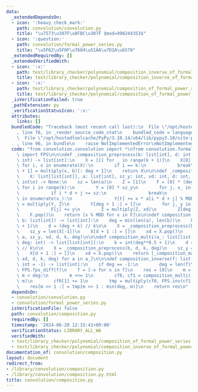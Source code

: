 ```yaml
---
data:
  _extendedDependsOn:
  - icon: ':heavy_check_mark:'
    path: convolution/convolution.py
    title: "\u7573\u307F\u8FBC\u307F $mod=998244353$"
  - icon: ':question:'
    path: convolution/formal_power_series.py
    title: "\u5F62\u5F0F\u7684\u51AA\u7D1A\u6570"
  _extendedRequiredBy: []
  _extendedVerifiedWith:
  - icon: ':x:'
    path: test/library_checker/polynomial/composition_inverse_of_formal_power_series.test.py
    title: test/library_checker/polynomial/composition_inverse_of_formal_power_series.test.py
  - icon: ':x:'
    path: test/library_checker/polynomial/composition_of_formal_power_series.test.py
    title: test/library_checker/polynomial/composition_of_formal_power_series.test.py
  _isVerificationFailed: true
  _pathExtension: py
  _verificationStatusIcon: ':x:'
  attributes:
    links: []
  bundledCode: "Traceback (most recent call last):\n  File \"/opt/hostedtoolcache/PyPy/3.10.14/x64/lib/pypy3.10/site-packages/onlinejudge_verify/documentation/build.py\"\
    , line 76, in _render_source_code_stat\n    bundled_code = language.bundle(\n\
    \  File \"/opt/hostedtoolcache/PyPy/3.10.14/x64/lib/pypy3.10/site-packages/onlinejudge_verify/languages/python.py\"\
    , line 96, in bundle\n    raise NotImplementedError\nNotImplementedError\n"
  code: "from convolution.convolution import *\nfrom convolution.formal_power_series\
    \ import FPS\n\n\ndef _composition_preprocess(b: list[int], d: int, k: int, deg:\
    \ int) -> list[int]:\n    X = [[] for _ in range(k + 1)]\n    X[0] = [1]\n   \
    \ for i, x in enumerate(X):\n        if i == k:\n            break\n        X[i\
    \ + 1] = multiply(x, b)[: deg + 1]\n    return X\n\n\ndef _composition_main(\n\
    \    X: list[list[int]], a: list[int], sz_y: int, xd: int, d: int, k: int, deg:\
    \ int\n) -> None:\n    sz = len(a)\n    Z = [1]\n    F = [0] * (deg + 1)\n   \
    \ for i in range(k):\n        Y = [0] * sz_y\n        for j, x_ in enumerate(X):\n\
    \            if i * d + j >= sz:\n                break\n            for t, x\
    \ in enumerate(x_):\n                Y[t] += x * a[i * d + j] % MOD\n        Y\
    \ = multiply(Y, Z)\n        Y[deg + 1 :] = []\n        for j, y in enumerate(Y):\n\
    \            F[j] += y\n        Z = multiply(Z, xd)\n        Z[deg + 1] = []\n\
    \    F.pop()\n    return [x % MOD for x in F]\n\n\ndef composition(a: list[int],\
    \ b: list[int]) -> list[int]:\n    deg = min(len(a), len(b))\n    k = int(deg**0.5\
    \ + 1)\n    d = (deg + k) // k\n\n    X = _composition_preprocess(b, d, k, deg)\n\
    \    sz_y = len(X[-1])\n    X[d + 1 :] = []\n    xd = X.pop()\n    return _composition_main(X,\
    \ a, sz_y, xd, d, k, deg)\n\n\ndef composition_multi(a_: list[list[int]], b: list[int],\
    \ deg: int) -> list[list[int]]:\n    k = int(deg**0.5 + 1)\n    d = (deg + k)\
    \ // k\n\n    X = _composition_preprocess(b, d, k, deg)\n    sz_y = len(X[-1])\n\
    \    X[d + 1 :] = []\n    xd = X.pop()\n    return [_composition_main(X, a, sz_y,\
    \ xd, d, k, deg) for a in a_]\n\n\ndef composition_inverse(f: list[int], deg:\
    \ int = -1) -> list[int]:\n    if deg == -1:\n        deg = len(f)\n    dfdx =\
    \ FPS.fps_diff(f)\n    f = [-x for x in f]\n    res = [0]\n    m = 1\n    while\
    \ m < deg:\n        m <<= 1\n        cf0, cf1 = composition_multi([f, dfdx], res,\
    \ m)\n        cf0[1] += 1\n        tmp = multiply(cf0, FPS.inv(cf1, m))\n    \
    \    res[m >> 1 :] = tmp[m >> 1 : min(deg, m)]\n    return res\n"
  dependsOn:
  - convolution/convolution.py
  - convolution/formal_power_series.py
  isVerificationFile: false
  path: convolution/composition.py
  requiredBy: []
  timestamp: '2024-06-20 12:15:41+09:00'
  verificationStatus: LIBRARY_ALL_WA
  verifiedWith:
  - test/library_checker/polynomial/composition_of_formal_power_series.test.py
  - test/library_checker/polynomial/composition_inverse_of_formal_power_series.test.py
documentation_of: convolution/composition.py
layout: document
redirect_from:
- /library/convolution/composition.py
- /library/convolution/composition.py.html
title: convolution/composition.py
---
```

